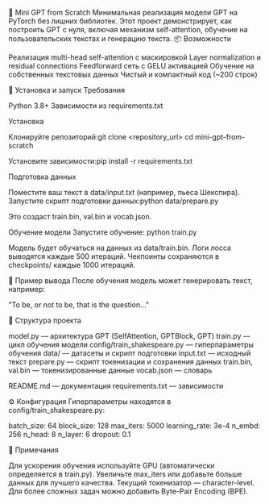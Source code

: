 🧠 Mini GPT from Scratch
Минимальная реализация модели GPT на PyTorch без лишних библиотек. Этот проект демонстрирует, как построить GPT с нуля, включая механизм self-attention, обучение на пользовательских текстах и генерацию текста.
📦 Возможности

Реализация multi-head self-attention с маскировкой
Layer normalization и residual connections
Feedforward сеть с GELU активацией
Обучение на собственных текстовых данных
Чистый и компактный код (~200 строк)

🚀 Установка и запуск
Требования

Python 3.8+
Зависимости из requirements.txt

Установка

Клонируйте репозиторий:git clone <repository_url>
cd mini-gpt-from-scratch


Установите зависимости:pip install -r requirements.txt



Подготовка данных

Поместите ваш текст в data/input.txt (например, пьеса Шекспира).
Запустите скрипт подготовки данных:python data/prepare.py

Это создаст train.bin, val.bin и vocab.json.

Обучение модели
Запустите обучение:
python train.py


Модель будет обучаться на данных из data/train.bin.
Логи лосса выводятся каждые 500 итераций.
Чекпоинты сохраняются в checkpoints/ каждые 1000 итераций.

💾 Пример вывода
После обучения модель может генерировать текст, например:

"To be, or not to be, that is the question..."

📂 Структура проекта

model.py — архитектура GPT (SelfAttention, GPTBlock, GPT)
train.py — цикл обучения модели
config/train_shakespeare.py — гиперпараметры обучения
data/ — датасеты и скрипт подготовки
input.txt — исходный текст
prepare.py — скрипт токенизации и сохранения данных
train.bin, val.bin — токенизированные данные
vocab.json — словарь


README.md — документация
requirements.txt — зависимости

⚙️ Конфигурация
Гиперпараметры находятся в config/train_shakespeare.py:

batch_size: 64
block_size: 128
max_iters: 5000
learning_rate: 3e-4
n_embd: 256
n_head: 8
n_layer: 6
dropout: 0.1

📝 Примечания

Для ускорения обучения используйте GPU (автоматически определяется в train.py).
Увеличьте max_iters или добавьте больше данных для лучшего качества.
Текущий токенизатор — character-level. Для более сложных задач можно добавить Byte-Pair Encoding (BPE).

